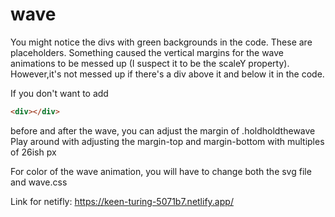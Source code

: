 # wave

You might notice the divs with green backgrounds in the code.  These are placeholders.  Something caused the vertical margins for the wave animations to be messed up (I suspect it to be the scaleY property).  However,it's not messed up if there's a div above it and below it in the code.

If you don't want to add 
```html
<div></div> 
```
before and after the wave, you can adjust the margin of .holdholdthewave
Play around with adjusting the margin-top and margin-bottom with multiples of 26ish px

For color of the wave animation, you will have to change both the svg file and wave.css

Link for netifly: https://keen-turing-5071b7.netlify.app/
